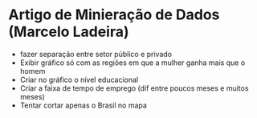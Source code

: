 # Artigo de Minieração de Dados (Marcelo Ladeira)

- fazer separação entre setor público e privado
- Exibir gráfico só com as regiões em que a mulher ganha mais que o homem
- Criar no gráfico o nível educacional
- Criar a faixa de tempo de emprego (dif entre poucos meses e muitos meses)
- Tentar cortar apenas o Brasil no mapa
